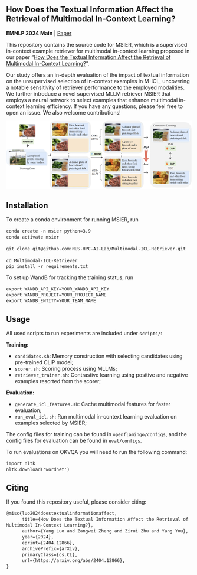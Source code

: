 ## How Does the Textual Information Affect the Retrieval of Multimodal In-Context Learning?

**EMNLP 2024 Main** | [Paper](https://arxiv.org/abs/2404.12866)

This repository contains the source code for MSIER, which is a supervised in-context example retriever for multimodal in-context learning proposed in our paper “[How Does the Textual Information Affect the Retrieval of Multimodal In-Context Learning?](https://arxiv.org/abs/2404.12866)”, 

Our study offers an in-depth evaluation of the impact of textual information on the unsupervised selection of in-context examples in M-ICL, uncovering a notable sensitivity of retriever performance to the employed modalities. We further introduce a novel supervised MLLM retriever MSIER that employs a neural network to select examples that enhance multimodal in-context learning efficiency.
If you have any questions, please feel free to open an issue. We also welcome contributions!

![Framework](MSIER.png)

## Installation

To create a conda environment for running MSIER, run
```
conda create -n msier python=3.9
conda activate msier

git clone git@github.com:NUS-HPC-AI-Lab/Multimodal-ICL-Retriever.git

cd Multimodal-ICL-Retriever
pip install -r requirements.txt
```

To set up WandB for tracking the training status, run
```
export WANDB_API_KEY=YOUR_WANDB_API_KEY
export WANDB_PROJECT=YOUR_PROJECT_NAME
export WANDB_ENTITY=YOUR_TEAM_NAME
```

## Usage
All used scripts to run experiments are included under `scripts/`:

**Training:**

- `candidates.sh`: Memory construction with selecting candidates using pre-trained CLIP model;
- `scorer.sh`: Scoring process using MLLMs;
- `retriever_trainer.sh`: Contrastive learning using positive and negative examples resorted from the scorer;

**Evaluation:**
- `generate_icl_features.sh`: Cache multimodal features for faster evaluation;
- `run_eval_icl.sh`: Run multimodal in-context learning evaluation on examples selected by MSIER;

The config files for training can be found in `openflamingo/configs`, and the config files for evaluation can be found in `eval/configs`.

To run evaluations on OKVQA you will need to run the following command:
```
import nltk
nltk.download('wordnet')
```

## Citing
If you found this repository useful, please consider citing:

```
@misc{luo2024doestextualinformationaffect,
      title={How Does the Textual Information Affect the Retrieval of Multimodal In-Context Learning?}, 
      author={Yang Luo and Zangwei Zheng and Zirui Zhu and Yang You},
      year={2024},
      eprint={2404.12866},
      archivePrefix={arXiv},
      primaryClass={cs.CL},
      url={https://arxiv.org/abs/2404.12866}, 
}
```

